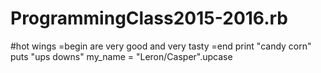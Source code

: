 # ProgrammingClass2015-2016.rb
#hot wings 
=begin 
are very good and very tasty 
=end 
print "candy corn"
puts "ups downs" 
my_name = "Leron/Casper".upcase
